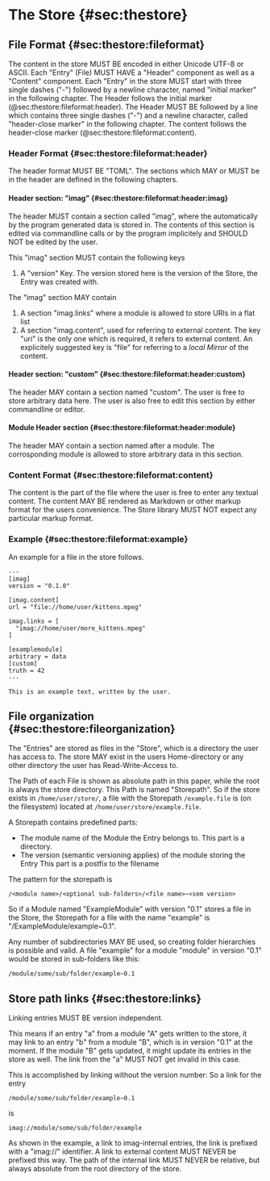# The Store {#sec:thestore}

## File Format {#sec:thestore:fileformat}

The content in the store MUST BE encoded in either Unicode UTF-8 or ASCII.
Each "Entry" (File) MUST HAVE a "Header" component as well as a "Content"
component.
Each "Entry" in the store MUST start with three single dashes ("-") followed
by a newline character, named "initial marker" in the following chapter.
The Header follows the initial marker (@sec:thestore:fileformat:header).
The Header MUST BE followed by a line which contains three single dashes ("-")
and a newline character, called "header-close marker" in the following
chapter.
The content follows the header-close marker (@sec:thestore:fileformat:content).

### Header Format {#sec:thestore:fileformat:header}

The header format MUST BE "TOML".
The sections which MAY or MUST be in the header are defined in the following
chapters.

#### Header section: "imag" {#sec:thestore:fileformat:header:imag}

The header MUST contain a section called "imag", where the automatically by the
program generated data is stored in.
The contents of this section is edited via commandline calls or by the
program implicitely and SHOULD NOT be edited by the user.

This "imag" section MUST contain the following keys

1. A "version" Key. The version stored here is the version of the Store, the
   Entry was created with.

The "imag" section MAY contain

1. A section "imag.links" where a module is allowed to store URIs in a flat
   list
1. A section "imag.content", used for referring to external content.
   The key "uri" is the only one which is required, it refers to external
   content.
   An explicitely suggested key is "file" for referring to a _local Mirror_ of
   the content.

#### Header section: "custom" {#sec:thestore:fileformat:header:custom}

The header MAY contain a section named "custom".
The user is free to store arbitrary data here.
The user is also free to edit this section by either commandline or editor.

#### Module Header section {#sec:thestore:fileformat:header:module}

The header MAY contain a section named after a module.
The corrosponding module is allowed to store arbitrary data in this section.

### Content Format {#sec:thestore:fileformat:content}

The content is the part of the file where the user is free to enter any
textual content.
The content MAY BE rendered as Markdown or other markup format for the users
convenience.
The Store library MUST NOT expect any particular markup format.

### Example {#sec:thestore:fileformat:example}

An example for a file in the store follows.

```
---
[imag]
version = "0.1.0"

[imag.content]
url = "file://home/user/kittens.mpeg"

imag.links = [
  "imag://home/user/more_kittens.mpeg"
]

[examplemodule]
arbitrary = data
[custom]
truth = 42
---

This is an example text, written by the user.

```

## File organization {#sec:thestore:fileorganization}

The "Entries" are stored as files in the "Store", which is a directory the
user has access to.
The store MAY exist in the users Home-directory or any other directory the
user has Read-Write-Access to.

The Path of each File is shown as absolute path in this paper, while the root
is always the store directory.
This Path is named "Storepath".
So if the store exists in `/home/user/store/`, a file with the Storepath
`/example.file` is (on the filesystem) located at
`/home/user/store/example.file`.

A Storepath contains predefined parts:

* The module name of the Module the Entry belongs to.
  This part is a directory.
* The version (semantic versioning applies) of the module storing the Entry
  This part is a postfix to the filename

The pattern for the storepath is

```
/<module name>/<optional sub-folders>/<file name>~<sem version>
```

So if a Module named "ExampleModule" with version "0.1" stores a file in the
Store, the Storepath for a file with the name "example" is
"/ExampleModule/example~0.1".

Any number of subdirectories MAY BE used, so creating folder hierarchies is
possible and valid.
A file "example" for a module "module" in version "0.1" would be stored in
sub-folders like this:

```
/module/some/sub/folder/example~0.1
```

## Store path links {#sec:thestore:links}

Linking entries MUST BE version independent.

This means if an entry "a" from a module "A" gets written to the store, it may
link to an entry "b" from a module "B", which is in version "0.1" at the moment.
If the module "B" gets updated, it might update its entries in the store as
well.
The link from the "a" MUST NOT get invalid in this case.

This is accomplished by linking without the version number: So a link for the
entry

```
/module/some/sub/folder/example~0.1
```

is

```
imag://module/some/sub/folder/example
```

As shown in the example, a link to imag-internal entries, the link is prefixed
with a "imag://" identifier.
A link to external content MUST NEVER be prefixed this way.
The path of the internal link MUST NEVER be relative, but always absolute from
the root directory of the store.

